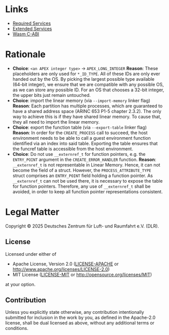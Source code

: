 # Links

- [Required Services](https://www.aviation-ia.com/support-files/arinc653h)
- [Extended Services](https://www.aviation-ia.com/support-files/arinc653p2h)
- [Wasm C-ABI](https://github.com/WebAssembly/tool-conventions/blob/main/BasicCABI.md)

# Rationale

- **Choice**: `<an APEX integer type>` -> `APEX_LONG_INTEGER`
  **Reason**: These placeholders are only used for `*_ID_TYPE`. All of these IDs are only ever
  handed out by the OS. By picking the largest possible type available (64-bit integer), we ensure
  that we are compatible with any possible OS, as we can store any possible ID. For an OS that
  chooses a 32-bit integer, the upper bits just remain untouched.
- **Choice**: import the linear memory (via `--import-memory` linker flag)
  **Reason**: Each partition has multiple processes, which are guaranteed to have a shared address space (ARINC 653 P1-5 chapter 2.3.2). The only way to achieve this is if they have shared linear memory. To cause that, they all need to import the linear memory.
- **Choice**: export the function table (via `--export-table` linker flag)
  **Reason**: In order for the `CREATE_PROCESS` call to succeed, the host environment needs to be able to call a guest environment function identified via an index into said table. Exporting the table ensures that the funcref table is accessible from the host environment.
- **Choice**: Do not use `__externref_t` for function pointers, e.g. the `ENTRY_POINT` argument in the `CREATE_ERROR_HANDLER` function.
  **Reason**: `__externref_t` is not representable in Linear Memory. Hence, it can not become the field of a struct. However, the `PROCESS_ATTRIBUTE_TYPE` struct comprises an `ENTRY_POINT` field holding a function pointer. As `__externref_t` can not be used there, it is necessary to expose the table for function pointers. Therefore, any use of `__externref_t` shall be avoided, in order to keep all function pointer representations consistent.

# Legal Matter

Copyright © 2025 Deutsches Zentrum für Luft- und Raumfahrt e.V. (DLR).

## License

Licensed under either of

- Apache License, Version 2.0 ([LICENSE-APACHE](LICENSE-APACHE) or http://www.apache.org/licenses/LICENSE-2.0)
- MIT License ([LICENSE-MIT](LICENSE-MIT) or http://opensource.org/licenses/MIT)

at your option.

## Contribution

Unless you explicitly state otherwise, any contribution intentionally submitted for inclusion in the work by you, as defined in the Apache-2.0 license, shall be dual licensed as above, without any additional terms or conditions.
